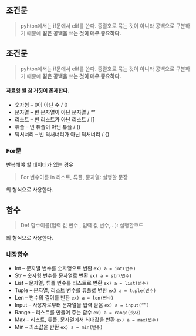 ## 조건문

> pyhton에서는 if문에서 elif를 쓴다.
중괄호로 묶는 것이 아니라 공백으로 구분하기 때문에 **같은 공백을 쓰는 것이 매우 중요하다.**
## 조건문

> pyhton에서는 if문에서 elif를 쓴다.
중괄호로 묶는 것이 아니라 공백으로 구분하기 때문에 **같은 공백을 쓰는 것이 매우 중요하다.**

#### 자료형 별 참 거짓이 존재한다.

* 숫자형 – 0이 아닌 수 / 0
* 문자열 – 빈 문자열이 아닌 문자열 / “”
* 리스트 – 빈 리스트가 아닌 리스트 / []
* 튜플 – 빈 튜플이 아닌 튜플 / ()
* 딕셔너리 – 빈 딕셔너리가 아닌 딕셔너리 / {}


### For문

반복해야 할 데이터가 있는 경우

> For 변수이름 in 리스트, 튜플, 문자열:
    실행할 문장

의 형식으로 사용한다.


## 함수

> Def 함수이름(입력 값 변수 , 입력 값 변수,…):
  실행할코드

의 형식으로 사용한다.

### 내장함수

* Int – 문자열 변수를 숫자형으로 변환 `ex) a = int(변수)`
* Str – 숫자형 변수를 문자열로 변환 `ex) a = str(변수)`
* List – 문자열, 튜플 변수를 리스트로 변환 `ex) a = list(변수)`
* Tuple – 문자열, 리스트 변수를 튜플로 변환 `ex) a = tuple(변수)`
* Len – 변수의 길이를 반환 `ex) a = len(변수)`
* Input – 사용자로부터 문자열을 입력 받음 `ex) a = input(“”)`
* Range – 리스트를 만들어 주는 함수 `ex) a = range(숫자)`
* Max – 리스트, 튜플, 문자열에서 최대값을 반환 `ex) a = max(변수)`
* Min – 최소값을 반환 `ex) a = min(변수)`

